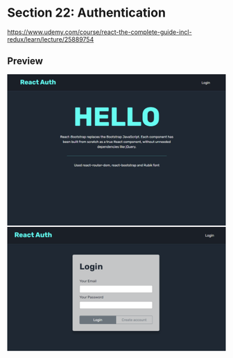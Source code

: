 # Section 22: Authentication
https://www.udemy.com/course/react-the-complete-guide-incl-redux/learn/lecture/25889754

## Preview
![preview](p1.png)
![preview](p2.png)
